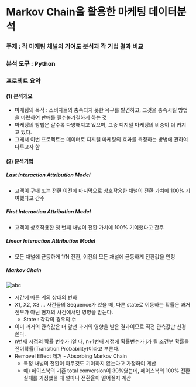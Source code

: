 # Markov Chain을 활용한 마케팅 데이터분석
### 주제 : 각 마케팅 채널의 기여도 분석과 각 기법 결과 비교
### 분석 도구 : Python

### 프로젝트 요약
#### (1) 분석개요
  * 마케팅의 목적 : 소비자들의 충족되지 못한 욕구를 발견하고, 그것을 충족시킬 방법을 마련하여 판매를 필수불가결하게 하는 것
  * 마케팅의 방법은 갈수록 다양해지고 있으며, 그중 디지털 마케팅의 비중이 더 커지고 있다.
  * 그래서 이번 프로젝트는 데이터로 디지털 마케팅의 효과를 측정하는 방법에 관하여 다루고자 함
  
#### (2) 분석기법
##### Last Interaction Attribution Model
  * 고객이 구매 또는 전환 이전에 마지막으로 상호작용한 채널이 전환 가치에 100% 기여했다고 간주
##### First Interaction Attribution Model
  * 고객이 상호작용한 첫 번째 채널이 전환 가치에 100% 기여했다고 간주
##### Linear Interaction Attribution Model
  * 모든 채널에 균등하게 1/N 전환, 이전의 모든 채널에 균등하게 전환값을 인정
##### Markov Chain
  ![abc](http://latex.codecogs.com/png.latex?\Pr(X_{n+1}=x|X_{1}=x_{1},X_{2}=x_{2},...,X_{n}=x_{n})=Pr(X_{n+1}=x|X_{n}=x_{n}))
  * 시간에 따른 계의 상태의 변화
  * X1, X2, X3 ... 사건들의 Sequence가 있을 때, 다른 state로 이동하는 확률은 과거 전부가 아닌 현재의 사건에서만 영향을 받는다.
    * State : 각각의 경우의 수
  * 이미 과거의 관측값은 더 앞선 과거의 영향을 받은 결과이므로 직전 관측값만 신경쓴다.
  * n번째 시점의 확률 변수가 i일 때, n+1번째 시점에 확률변수가 j가 될 조건부 확률을 전이확률(Transition Probability)이라고 부른다.
  * Removel Effect 제거 - Absorbing Markov Chain
    * 특정 채널의 전환이 아무것도 기여하지 않는다고 가정하여 계산
    * 예) 페이스북의 기존 total conversion이 30%였는데, 페이스북의 100% 전환 실패를 가정했을 때 얼마나 전환율이 떨어질지 계산
